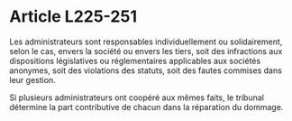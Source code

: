 # Article L225-251

Les administrateurs sont responsables individuellement ou solidairement, selon le cas, envers la société ou envers les tiers, soit des infractions aux dispositions législatives ou réglementaires applicables aux sociétés anonymes, soit des violations des statuts, soit des fautes commises dans leur gestion.

Si plusieurs administrateurs ont coopéré aux mêmes faits, le tribunal détermine la part contributive de chacun dans la réparation du dommage.

